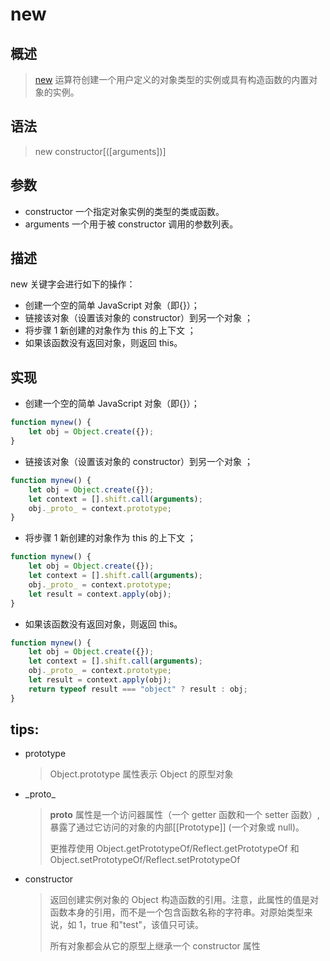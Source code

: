 # new

## 概述

> [new](https://developer.mozilla.org/zh-CN/docs/Web/JavaScript/Reference/Operators/new) 运算符创建一个用户定义的对象类型的实例或具有构造函数的内置对象的实例。

## 语法

> new constructor[([arguments])]

## 参数

-   constructor 一个指定对象实例的类型的类或函数。
-   arguments 一个用于被 constructor 调用的参数列表。

## 描述

new 关键字会进行如下的操作：

-   创建一个空的简单 JavaScript 对象（即{}）；
-   链接该对象（设置该对象的 constructor）到另一个对象 ；
-   将步骤 1 新创建的对象作为 this 的上下文 ；
-   如果该函数没有返回对象，则返回 this。

## 实现

-   创建一个空的简单 JavaScript 对象（即{}）；

```javascript
function mynew() {
    let obj = Object.create({});
}
```

-   链接该对象（设置该对象的 constructor）到另一个对象 ；

```javascript
function mynew() {
    let obj = Object.create({});
    let context = [].shift.call(arguments);
    obj._proto_ = context.prototype;
}
```

-   将步骤 1 新创建的对象作为 this 的上下文 ；

```javascript
function mynew() {
    let obj = Object.create({});
    let context = [].shift.call(arguments);
    obj._proto_ = context.prototype;
    let result = context.apply(obj);
}
```

-   如果该函数没有返回对象，则返回 this。

```javascript
function mynew() {
    let obj = Object.create({});
    let context = [].shift.call(arguments);
    obj._proto_ = context.prototype;
    let result = context.apply(obj);
    return typeof result === "object" ? result : obj;
}
```

## tips:

-   prototype

    > Object.prototype 属性表示 Object 的原型对象

-   \_proto\_
    > **proto** 属性是一个访问器属性（一个 getter 函数和一个 setter 函数）, 暴露了通过它访问的对象的内部[[Prototype]] (一个对象或 null)。
    >
    > 更推荐使用 Object.getPrototypeOf/Reflect.getPrototypeOf 和 Object.setPrototypeOf/Reflect.setPrototypeOf
-   constructor
    > 返回创建实例对象的 Object 构造函数的引用。注意，此属性的值是对函数本身的引用，而不是一个包含函数名称的字符串。对原始类型来说，如 1，true 和"test"，该值只可读。
    >
    > 所有对象都会从它的原型上继承一个 constructor 属性
